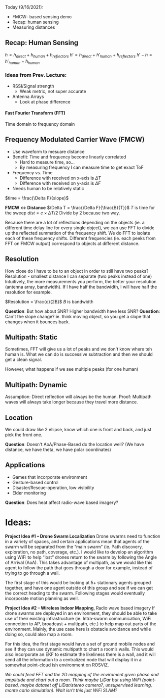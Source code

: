 Today (9/16/2021):
- FMCW- based sensing demo
- Recap: human sensing
- Measuring distances

## Recap: Human Sensing
$h = h_{direct} + h_{human} + h_{reflectors}$
$h' = h_{direct} + h'_{human} + h_{reflectors}$
$h' - h = h'_{human} - h_{human}$

### Ideas from Prev. Lecture:
- RSSI/Signal strength
	- Weak metric, not super accurate
- Antenna Arrays
	- Look at phase difference

#### Fast Fourier Transform (FFT)
Time domain to frequency domain

## Frequency Modulated Carrier Wave (FMCW)
- Use waveform to mesuare distance
- Benefit: Time and frequency become linearly correlated
	- Hard to measure time, so...
	- By measuring frequency I can measure time to get exact ToF
- Frequency vs. Time
	- Difference with received on x-axis is $\Delta T$
	- Difference with received on y-axis is $\Delta F$
- Needs human to be relatively static

$time = \frac{\Delta F}{slope}$

**FMCW $\leftrightarrow$ Distance**
$\Delta T = \frac{\Delta F}{\frac{B}{T}}$
$T$ is time for the sweep
$dist = c \times \Delta T / 2$
Divide by 2 because two way.

Because there are a lot of reflections depending on the objects (ie. a different time delay line for every single object), we can use FFT to divide up the reflected summation of the frequency shift. We do FFT to isolate each of these frequency shifts. Different frequencies (ie. each peeks from FFT on FMCW output) correspond to objects at different distance.


## Resolution
How close do I have to be to an object in order to still have two peaks?
Resolution - smallest distance I can separate (two peaks instead of one)
Intuitively, the more measurements you perform, the better your resolution (antenna array, bandwidth). If I have half the bandwidth, I will have half the resolution for example. 

$Resolution = \frac{c}{2B}$
$B$ is bandwidth

**Question**: But how about SNR? Higher bandwidth have less SNR?
**Question**: Can't the slope change? ie. think moving object, so you get a slope that changes when it bounces back.

## Multipath: Static
Sometimes, FFT will give us a lot of peaks and we don't know where teh human is. What we can do is successive subtraction and then we should get a clean signal.

However, what happens if we see multiple peaks (for one human)

## Multipath: Dynamic
Assumption: Direct reflection will always be the human. 
Proof: Multipath waves will always take longer because they travel more distance.

## Location
We could draw like 2 ellipse, know which one is front and back, and just pick the front one.

**Question**: Doesn't AoA/Phase-Based do the location well? (We have distance, we have theta, we have polar coordinates)

## Applications
- Games that incorporate environment
- Gesture-based control
- Disaster/Rescue-operation, low visibility
- Elder monitoring

**Question**: Does heat affect radio-wave based imagery?

# Ideas:
**Project Idea #1 – Drone Swarm Localization**
Drone swarms need to function in a variety of spaces, and certain applications mean that agents of the swarm will be separated from the “main swarm” (ie. Path discovery, exploration, no path, coverage, etc.). I would like to develop an algorithm using WiFi to help “lost” drones return to the swarm by following the Angle of Arrival (AoA). This takes advantage of multipath, as we would like this agent to follow the path that goes through a door for example, instead of trying to go through a wall. 

The first stage of this would be looking at 5+ stationary agents grouped together, and have one agent outside of this group and see if we can get the correct heading to the swarm. Following stages would eventually incorporate motion planning as well.

**Project Idea #2 – Wireless Indoor Mapping**, Radio wave based imagery
If drone swarms are deployed in an environment, they should be able to take use of their existing infrastructure (ie. Intra-swarm communication, WiFi connection to AP, broadcast + multipath, etc.) to help map out parts of the environment. Mainly, the use case here is obstacle avoidance and while doing so, could also map a room. 

For this idea, the first stage would have a set of ground mobile nodes and see if they can use dynamic multipath to chart a room’s walls. This would also incorporate an EKF to estimate the likeliness there is a wall, and it will send all the information to a centralized node that will display it in a somewhat point-cloud ish environment on ROSVIZ.

*We could feed FFT and the 2D mapping of the enviroment given phase and amplitude and chart out a room. Think maybe LiDar but using WiFi (point-based, maybe dataset off LiDar/stereo camera?, unsupervised learning, monte carlo simulation). Wait isn't this just WiFi SLAM?*
